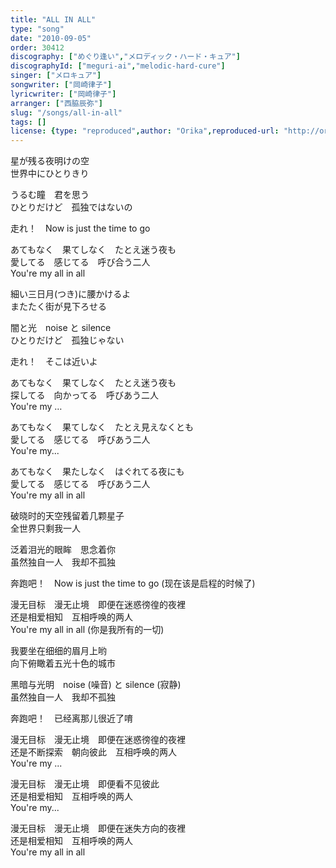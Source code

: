 ```yaml
---
title: "ALL IN ALL"
type: "song"
date: "2010-09-05"
order: 30412
discography: ["めぐり逢い","メロディック・ハード・キュア"]
discographyId: ["meguri-ai","melodic-hard-cure"]
singer: ["メロキュア"]
songwriter: ["岡崎律子"]
lyricwriter: ["岡崎律子"]
arranger: ["西脇辰弥"]
slug: "/songs/all-in-all"
tags: []
license: {type: "reproduced",author: "Orika",reproduced-url: "http://orikamushi.myweb.hinet.net/",reproduced-website: "織歌蟲網站"}
---
```


星が残る夜明けの空   
世界中にひとりきり   
  
うるむ瞳　君を思う   
ひとりだけど　孤独ではないの   
  
走れ！　Now is just the time to go   
  
あてもなく　果てしなく　たとえ迷う夜も   
愛してる　感じてる　呼び合う二人   
You're my all in all  
  
細い三日月(つき)に腰かけるよ   
またたく街が見下ろせる   
  
闇と光　noise と silence   
ひとりだけど　孤独じゃない   
  
走れ！　そこは近いよ   
  
あてもなく　果てしなく　たとえ迷う夜も   
探してる　向かってる　呼びあう二人   
You're my …   
  
あてもなく　果てしなく　たとえ見えなくとも   
愛してる　感じてる　呼びあう二人   
You're my...   
  
あてもなく　果たしなく　はぐれてる夜にも   
愛してる　感じてる　呼びあう二人   
You're my all in all   
  
  <!-- 翻译 -->

破晓时的天空残留着几颗星子  
全世界只剩我一人  
  
泛着泪光的眼眸　思念着你  
虽然独自一人　我却不孤独  
  
奔跑吧！　Now is just the time to go (现在该是启程的时候了)  
  
漫无目标　漫无止境　即便在迷惑徬徨的夜裡  
还是相爱相知　互相呼唤的两人  
You're my all in all (你是我所有的一切)  
  
我要坐在细细的眉月上哟  
向下俯瞰着五光十色的城市  
  
黑暗与光明　noise (噪音) と silence (寂静)   
虽然独自一人　我却不孤独  
  
奔跑吧！　已经离那儿很近了唷  
  
漫无目标　漫无止境　即便在迷惑徬徨的夜裡  
还是不断探索　朝向彼此　互相呼唤的两人  
You're my ...  
  
漫无目标　漫无止境　即便看不见彼此  
还是相爱相知　互相呼唤的两人  
You're my...   
  
漫无目标　漫无止境　即便在迷失方向的夜裡  
还是相爱相知　互相呼唤的两人  
You're my all in all

